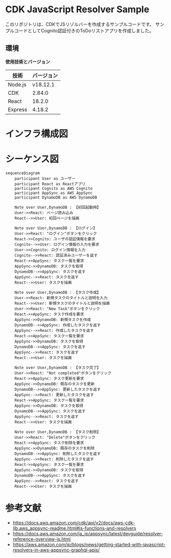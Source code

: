 # CDK JavaScript Resolver Sample
このリポジトリは、CDKでJSリゾルバーを作成するサンプルコードです。
サンプルコードとしてCognito認証付きのToDoリストアプリを作成しました。

## 環境

**使用技術とバージョン**

| 技術 | バージョン |
| --- | --- |
| Node.js | v18.12.1 |
| CDK | 2.84.0 |
| React | 18.2.0 |
| Express | 4.18.2 |

# インフラ構成図

[](./img/infrastructure.drawio.png)

# シーケンス図

```mermaid
sequenceDiagram
    participant User as ユーザー
    participant React as Reactアプリ
    participant Cognito as AWS Cognito
    participant AppSync as AWS AppSync
    participant DynamoDB as AWS DynamoDB

    Note over User,DynamoDB : 【初回起動時】
    User->>React: ページ読み込み
    React-->>User: 初回ページを描画
    
    Note over User,DynamoDB : 【ログイン】
    User->>React: "ログイン"ボタンをクリック
    React->>Cognito: ユーザの認証情報を要求
    Cognito-->>User: ログイン情報の入力を要求
    User->>Cognito: ログイン情報を入力
    Cognito-->>React: 認証済みユーザーを返す
    React->>AppSync: タスク一覧を要求
    AppSync->>DynamoDB: タスクを取得
    DynamoDB-->>AppSync: タスクを返す
    AppSync-->>React: タスクを返す
    React-->>User: タスクを描画

    Note over User,DynamoDB : 【タスク作成】
    User->>React: 新規タスクのタイトルと説明を入力
    React-->>User: 新規タスクのタイトルと説明を描画
    User->>React: "New Task"ボタンをクリック
    React->>AppSync: タスク作成を要求
    AppSync->>DynamoDB: 新規タスクを作成
    DynamoDB-->>AppSync: 作成したタスクを返す
    AppSync-->>React: 作成したタスクを返す
    React->>AppSync: タスク一覧を要求
    AppSync->>DynamoDB: タスクを取得
    DynamoDB-->>AppSync: タスクを返す
    AppSync-->>React: タスクを返す
    React-->>User: タスクを描画

    Note over User,DynamoDB : 【タスク完了】
    User->>React: "Not completed"ボタンをクリック
    React->>AppSync: タスク更新を要求
    AppSync->>DynamoDB: 既存のタスクを更新
    DynamoDB-->>AppSync: 更新したタスクを返す
    AppSync-->>React: 更新したタスクを返す
    React->>AppSync: タスク一覧を要求
    AppSync->>DynamoDB: タスクを取得
    DynamoDB-->>AppSync: タスクを返す
    AppSync-->>React: タスクを返す
    React-->>User: タスクを描画

    Note over User,DynamoDB : 【タスク削除】
    User->>React: "Delete"ボタンをクリック
    React->>AppSync: タスク削除を要求
    AppSync->>DynamoDB: 既存のタスクを削除
    DynamoDB-->>AppSync: 削除したタスクを返す
    AppSync-->>React: 削除したタスクを返す
    React->>AppSync: タスク一覧を要求
    AppSync->>DynamoDB: タスクを取得
    DynamoDB-->>AppSync: タスクを返す
    AppSync-->>React: タスクを返す
    React-->>User: タスクを描画
```

# 参考文献
- https://docs.aws.amazon.com/cdk/api/v2/docs/aws-cdk-lib.aws_appsync-readme.html#js-functions-and-resolvers
- https://docs.aws.amazon.com/ja_jp/appsync/latest/devguide/resolver-reference-overview-js.html
- https://aws.amazon.com/jp/blogs/news/getting-started-with-javascript-resolvers-in-aws-appsync-graphql-apis/


